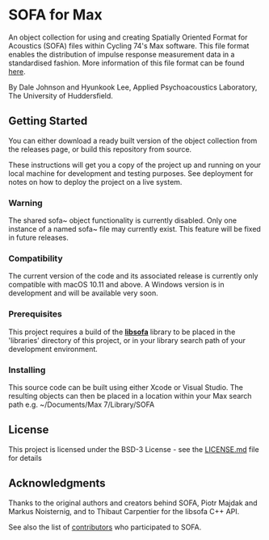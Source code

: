 # SOFA for Max

An object collection for using and creating Spatially Oriented Format for Acoustics (SOFA) files within Cycling 74's Max software. This file format enables the distribution of impulse response measurement data in a standardised fashion. More information of this file format can be found [here](https://www.sofaconventions.org/mediawiki/index.php/SOFA_(Spatially_Oriented_Format_for_Acoustics)).

By Dale Johnson and Hyunkook Lee, Applied Psychoacoustics Laboratory, The University of Huddersfield.

## Getting Started

You can either download a ready built version of the object collection from the releases page, or build this repository from source.

These instructions will get you a copy of the project up and running on your local machine for development and testing purposes. See deployment for notes on how to deploy the project on a live system.

### Warning

The shared sofa~ object functionality is currently disabled. Only one instance of a named sofa~ file may currently exist. This feature will be fixed in future releases.

### Compatibility

The current version of the code and its associated release is currently only compatible with macOS 10.11 and above. A Windows version is in development and will be available very soon.

### Prerequisites

This project requires a build of the **[libsofa](https://github.com/sofacoustics/API_Cpp)** library to be placed in the 'libraries' directory of this project, or in your library search path of your development environment.

### Installing

This source code can be built using either Xcode or Visual Studio. The resulting objects can then be placed in a location within your Max search path e.g. ~/Documents/Max 7/Library/SOFA

## License

This project is licensed under the BSD-3 License - see the [LICENSE.md](LICENSE.md) file for details

## Acknowledgments

Thanks to the original authors and creators behind SOFA, Piotr Majdak and Markus Noisternig, and to Thibaut Carpentier for the libsofa C++ API.

See also the list of [contributors](https://www.sofaconventions.org/mediawiki/index.php/People_behind_SOFA) who participated to SOFA.
